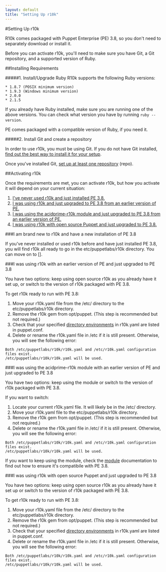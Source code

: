 ```yaml
---
layout: default
title: "Setting Up r10k"
---
```


[environ_dir]: /puppet/4.0/reference/environments_configuring.html
[r10kmod]: https://github.com/acidprime/r10k

#Setting Up r10k

R10k comes packaged with Puppet Enterprise (PE) 3.8, so you don't need to separately download or install it. 

Before you can activate r10k, you'll need to make sure you have Git, a Git repository, and a supported version of Ruby.

##Installing Requirements

#####1. Install/Upgrade Ruby
R10k supports the following Ruby versions:

    * 1.8.7 (POSIX minimum version)
    * 1.9.3 (Windows minimum version)
    * 2.0.0
    * 2.1.5

If you already have Ruby installed, make sure you are running one of the above versions. You can check what version you have by running `ruby --version`.

PE comes packaged with a compatible version of Ruby, if you need it.
 
#####2. Install Git and create a repository

In order to use r10k, you must be using Git. If you do not have Git installed, [find out the best way to install it for your setup](http://git-scm.com/book/en/v2/Getting-Started-Installing-Git). 

Once you've installed Git, [set up at least one repository](http://git-scm.com/book/en/v2/Git-Basics-Getting-a-Git-Repository) (repo).

##Activating r10k

Once the requirements are met, you can activate r10k, but how you activate it will depend on your current situation:

1. [I've never used r10k and just installed PE 3.8.]()
2. [I was using r10k and just upgraded to PE 3.8 from an earlier version of PE.]()
3. [I was using the acidprime-r10k module and just upgraded to PE 3.8 from an earlier version of PE.]()
4. [I was using r10k with open source Puppet and just upgraded to PE 3.8.]()

###I am brand new to r10k and have a new installation of PE 3.8

If you've never installed or used r10k before and have just installed PE 3.8, you will find r10k all ready to go in the etc/puppetlabs/r10k directory. You can move on to [].

###I was using r10k with an earlier version of PE and just upgraded to PE 3.8

You have two options: keep using open source r10k as you already have it set up, or switch to the version of r10k packaged with PE 3.8.

To get r10k ready to run with PE 3.8:

1. Move your r10k.yaml file from the /etc/ directory to the etc/puppetlabs/r10k directory.
2. Remove the r10k gem from opt/puppet. (This step is recommended but not required.)
3. Check that your specified [directory environments](environ_dir) in r10k.yaml are listed in puppet.conf.
4. Delete or rename the r10k.yaml file in /etc if it is still present. Otherwise, you will see the following error:

  ~~~
  Both /etc/puppetlabs/r10k/r10k.yaml and /etc/r10k.yaml configuration files exist.
  /etc/puppetlabs/r10k/r10k.yaml will be used.
  ~~~

###I was using the acidprime-r10k module with an earlier version of PE and just upgraded to PE 3.8

You have two options: keep using the module or switch to the version of r10k packaged with PE 3.8. 

If you want to switch: 

1. Locate your current r10k.yaml file. It will likely be in the /etc/ directory.
2. Move your r10k.yaml file to the etc/puppetlabs/r10k directory.
3. Remove the r10k gem from opt/puppet. (This step is recommended but not required.)
4. Delete or rename the r10k.yaml file in /etc/ if it is still present. Otherwise, you will see the following error:

  ~~~
  Both /etc/puppetlabs/r10k/r10k.yaml and /etc/r10k.yaml configuration files exist.
  /etc/puppetlabs/r10k/r10k.yaml will be used.
  ~~~

If you want to keep using the module, check the [module](r10kmod) documentation to find out how to ensure it's compatibile with PE 3.8.

###I was using r10k with open source Puppet and just upgraded to PE 3.8

You have two options: keep using open source r10k as you already have it set up or switch to the version of r10k packaged with PE 3.8.

To get r10k ready to run with PE 3.8:

1. Move your r10k.yaml file from the /etc/ directory to the etc/puppetlabs/r10k directory.
2. Remove the r10k gem from opt/puppet. (This step is recommended but not required.)
3. Check that your specified [directory environments](environ_dir) in r10k.yaml are listed in puppet.conf.
4. Delete or rename the r10k.yaml file in /etc if it is still present. Otherwise, you will see the following error:

  ~~~
  Both /etc/puppetlabs/r10k/r10k.yaml and /etc/r10k.yaml configuration files exist.
  /etc/puppetlabs/r10k/r10k.yaml will be used.
  ~~~
